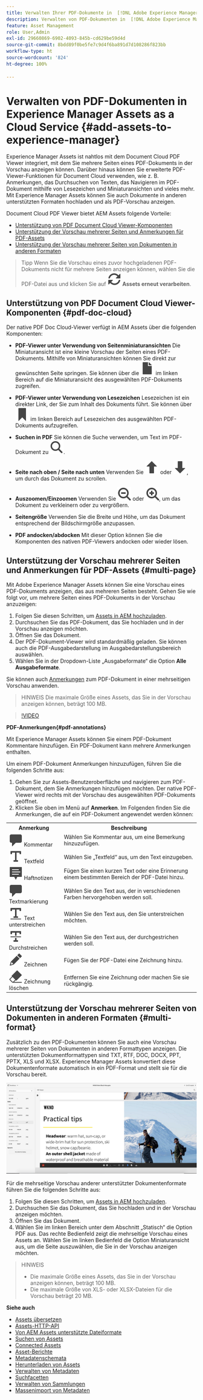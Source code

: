 ```yaml
---
title: Verwalten Ihrer PDF-Dokumente in  [!DNL Adobe Experience Manager].
description: Verwalten von PDF-Dokumenten in  [!DNL Adobe Experience Manager]  as a  [!DNL Cloud Service].
feature: Asset Management
role: User,Admin
exl-id: 29660869-6902-4093-845b-cd629be59d4d
source-git-commit: 8bdd89f0be5fe7c9d4f6ba891d7d108286f823bb
workflow-type: ht
source-wordcount: '824'
ht-degree: 100%

---
```


# Verwalten von PDF-Dokumenten in Experience Manager Assets as a Cloud Service {#add-assets-to-experience-manager}

Experience Manager Assets ist nahtlos mit dem Document Cloud PDF Viewer integriert, mit dem Sie mehrere Seiten eines PDF-Dokuments in der Vorschau anzeigen können. Darüber hinaus können Sie erweiterte PDF-Viewer-Funktionen für Document Cloud verwenden, wie z. B. Anmerkungen, das Durchsuchen von Texten, das Navigieren im PDF-Dokument mithilfe von Lesezeichen und Miniaturansichten und vieles mehr. Mit Experience Manager Assets können Sie auch Dokumente in anderen unterstützten Formaten hochladen und als PDF-Vorschau anzeigen.

Document Cloud PDF Viewer bietet AEM Assets folgende Vorteile:
* [Unterstützung von PDF Document Cloud Viewer-Komponenten](#pdf-doc-cloud)
* [Unterstützung der Vorschau mehrerer Seiten und Anmerkungen für PDF-Assets](#multi-page)
* [Unterstützung der Vorschau mehrerer Seiten von Dokumenten in anderen Formaten](#multi-format)

> Tipp
> Wenn Sie die Vorschau eines zuvor hochgeladenen PDF-Dokuments nicht für mehrere Seiten anzeigen können, wählen Sie die PDF-Datei aus und klicken Sie auf **![Neuverarbeitung](/help/assets/assets/Reprocess.svg) Assets erneut verarbeiten**.

## Unterstützung von PDF Document Cloud Viewer-Komponenten {#pdf-doc-cloud}

Der native PDF Doc Cloud-Viewer verfügt in AEM Assets über die folgenden Komponenten:

* **PDF-Viewer unter Verwendung von Seitenminiaturansichten** Die Miniaturansicht ist eine kleine Vorschau der Seiten eines PDF-Dokuments. Mithilfe von Miniaturansichten können Sie direkt zur gewünschten Seite springen. Sie können über die ![Miniaturansicht](/help/assets/assets/thumbnail.svg) im linken Bereich auf die Miniaturansicht des ausgewählten PDF-Dokuments zugreifen.

* **PDF-Viewer unter Verwendung von Lesezeichen** Lesezeichen ist ein direkter Link, der Sie zum Inhalt des Dokuments führt. Sie können über ![Lesezeichen](/help/assets/assets/bookmark.svg) im linken Bereich auf Lesezeichen des ausgewählten PDF-Dokuments aufzugreifen.

* **Suchen in PDF** Sie können die Suche verwenden, um Text im PDF-Dokument zu ![suchen](/help/assets/assets/Search.svg).

* **Seite nach oben / Seite nach unten** Verwenden Sie ![Seite nach oben](/help/assets/assets/ArrowUp.svg) oder ![Seite nach unten](/help/assets/assets/ArrowDown.svg), um durch das Dokument zu scrollen.

* **Auszoomen/Einzoomen** Verwenden Sie ![Auszoomen](/help/assets/assets/ZoomOut.svg) oder ![Einzoomen](/help/assets/assets/ZoomIn.svg), um das Dokument zu verkleinern oder zu vergrößern.

* **Seitengröße** Verwenden Sie die Breite und Höhe, um das Dokument entsprechend der Bildschirmgröße anzupassen.

* **PDF andocken/abdocken** Mit dieser Option können Sie die Komponenten des nativen PDF-Viewers andocken oder wieder lösen.

## Unterstützung der Vorschau mehrerer Seiten und Anmerkungen für PDF-Assets {#multi-page}

Mit Adobe Experience Manager Assets können Sie eine Vorschau eines PDF-Dokuments anzeigen, das aus mehreren Seiten besteht. Gehen Sie wie folgt vor, um mehrere Seiten eines PDF-Dokuments in der Vorschau anzuzeigen:

1. Folgen Sie diesen Schritten, um [Assets in AEM hochzuladen](https://experienceleague.adobe.com/docs/experience-manager-cloud-service/content/assets/manage/add-assets.html?lang=de).
1. Durchsuchen Sie das PDF-Dokument, das Sie hochladen und in der Vorschau anzeigen möchten.
1. Öffnen Sie das Dokument.
1. Der PDF-Dokument-Viewer wird standardmäßig geladen. Sie können auch die PDF-Ausgabedarstellung im Ausgabedarstellungsbereich auswählen.
1. Wählen Sie in der Dropdown-Liste „Ausgabeformate“ die Option **Alle Ausgabeformate**.

Sie können auch [Anmerkungen](#pdf-annotations) zum PDF-Dokument in einer mehrseitigen Vorschau anwenden.

> HINWEIS
> Die maximale Größe eines Assets, das Sie in der Vorschau anzeigen können, beträgt 100 MB.

>[!VIDEO](https://video.tv.adobe.com/v/3409355)

<!--
![Multi-page Preview](/help/assets/assets/multi-page.png)
-->

**PDF-Anmerkungen{#pdf-annotations}**

Mit Experience Manager Assets können Sie einem PDF-Dokument Kommentare hinzufügen. Ein PDF-Dokument kann mehrere Anmerkungen enthalten.

Um einem PDF-Dokument Anmerkungen hinzuzufügen, führen Sie die folgenden Schritte aus:
1. Gehen Sie zur Assets-Benutzeroberfläche und navigieren zum PDF-Dokument, dem Sie Anmerkungen hinzufügen möchten. Der native PDF-Viewer wird rechts mit der Vorschau des ausgewählten PDF-Dokuments geöffnet.
1. Klicken Sie oben im Menü auf **Anmerken**.
Im Folgenden finden Sie die Anmerkungen, die auf ein PDF-Dokument angewendet werden können:

<table>
        <tr>
             <th> Anmerkung </th>
            <th> Beschreibung </th>
        </tr>
        <tr>
           <td> <img src="/help/assets/assets/Comment.svg"> Kommentar </td>
            <td> Wählen Sie Kommentar aus, um eine Bemerkung hinzuzufügen. </td>
        </tr>
        <tr>
            <td> <img src="/help/assets/assets/Text.svg"> Textfeld </td>
            <td> Wählen Sie „Textfeld“ aus, um den Text einzugeben. </td>
        </tr>
        <tr>
            <td> <img src="/help/assets/assets/Note.svg"> Haftnotizen </td>
            <td> Fügen Sie einen kurzen Text oder eine Erinnerung einem bestimmten Bereich der PDF-Datei hinzu. </td>
        </tr>
        <tr>
            <td> <img src="/help/assets/assets/Comment.svg"> Textmarkierung </td>
            <td> Wählen Sie den Text aus, der in verschiedenen Farben hervorgehoben werden soll. </td>
        </tr>
        <tr>
            <td> <img src="/help/assets/assets/TextUnderline.svg"> Text unterstreichen </td>
            <td> Wählen Sie den Text aus, den Sie unterstreichen möchten. </td>
        </tr>
        <tr>
            <td> <img src="/help/assets/assets/TextStrikethrough.svg"> Durchstreichen </td>
            <td> Wählen Sie den Text aus, der durchgestrichen werden soll. </td>
        </tr>
        <tr>
            <td> <img src="/help/assets/assets/Draw.svg"> Zeichnen </td>
            <td> Fügen Sie der PDF-Datei eine Zeichnung hinzu. </td>
        </tr>
        <tr>
            <td> <img src="/help/assets/assets/Erase.svg"> Zeichnung löschen </td>
             <td> Entfernen Sie eine Zeichnung oder machen Sie sie rückgängig. </td>
        </tr>
    </table>

## Unterstützung der Vorschau mehrerer Seiten von Dokumenten in anderen Formaten {#multi-format}

Zusätzlich zu den PDF-Dokumenten können Sie auch eine Vorschau mehrerer Seiten von Dokumenten in anderen Formattypen anzeigen. Die unterstützten Dokumentformattypen sind TXT, RTF, DOC, DOCX, PPT, PPTX, XLS und XLSX. Experience Manager Assets konvertiert diese Dokumentenformate automatisch in ein PDF-Format und stellt sie für die Vorschau bereit.

![Mehrseitige Vorschau von Dokumenten in anderen Formaten](/help/assets/assets/multi-page-other-formats.png)

Für die mehrseitige Vorschau anderer unterstützter Dokumentenformate führen Sie die folgenden Schritte aus:
1. Folgen Sie diesen Schritten, um [Assets in AEM hochzuladen](https://experienceleague.adobe.com/docs/experience-manager-cloud-service/content/assets/manage/add-assets.html?lang=de).
1. Durchsuchen Sie das Dokument, das Sie hochladen und in der Vorschau anzeigen möchten.
1. Öffnen Sie das Dokument.
1. Wählen Sie im linken Bereich unter dem Abschnitt „Statisch“ die Option PDF aus. Das rechte Bedienfeld zeigt die mehrseitige Vorschau eines Assets an. Wählen Sie im linken Bedienfeld die Option Miniaturansicht aus, um die Seite auszuwählen, die Sie in der Vorschau anzeigen möchten.

> HINWEIS
> * Die maximale Größe eines Assets, das Sie in der Vorschau anzeigen können, beträgt 100 MB.
> * Die maximale Größe von XLS- oder XLSX-Dateien für die Vorschau beträgt 20 MB.
>


**Siehe auch**

* [Assets übersetzen](translate-assets.md)
* [Assets-HTTP-API](mac-api-assets.md)
* [Von AEM Assets unterstützte Dateiformate](file-format-support.md)
* [Suchen von Assets](search-assets.md)
* [Connected Assets](use-assets-across-connected-assets-instances.md)
* [Asset-Berichte](asset-reports.md)
* [Metadatenschemata](metadata-schemas.md)
* [Herunterladen von Assets](download-assets-from-aem.md)
* [Verwalten von Metadaten](manage-metadata.md)
* [Suchfacetten](search-facets.md)
* [Verwalten von Sammlungen](manage-collections.md)
* [Massenimport von Metadaten](metadata-import-export.md)
